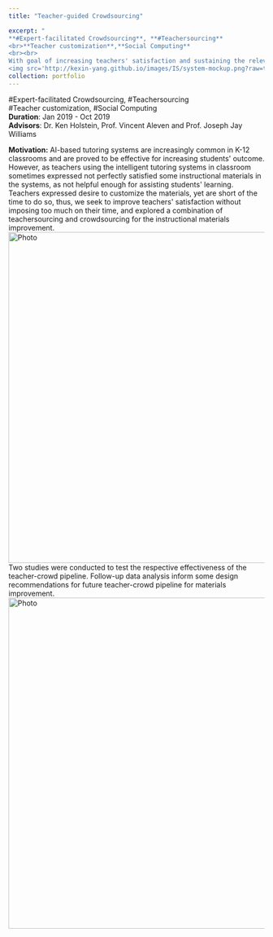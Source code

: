 ```yaml
---
title: "Teacher-guided Crowdsourcing" 

excerpt: "
**#Expert-facilitated Crowdsourcing**, **#Teachersourcing**
<br>**Teacher customization**,**Social Computing**
<br><br>
With goal of increasing teachers' satisfaction and sustaining the relevance of materials in intelligent tutoring system, without imposing too much time on the busy teachers, in this recent research, I studied how might teachers guide the crowd to perform improvement on existing instructional materials (math on-demand hints)in intelligent tutoring system.<br>
<img src='http://kexin-yang.github.io/images/IS/system-mockup.png?raw=true' alt='Photo' style='width: 650px;'/>"  
collection: portfolio  
---
```

\#Expert-facilitated Crowdsourcing, \#Teachersourcing<br> 
\#Teacher customization, \#Social Computing<br>
**Duration**: Jan 2019 - Oct 2019<br>
**Advisors**: Dr. Ken Holstein, Prof. Vincent Aleven and Prof. Joseph Jay Williams

**Motivation:**
AI-based tutoring systems are increasingly common in K-12 classrooms and are proved to be effective for increasing students' outcome. 
However, as teachers using the intelligent tutoring systems in classroom sometimes expressed not perfectly satisfied some instructional materials in the systems, as not helpful enough for assisting students' learning.
Teachers expressed desire to customize the materials, yet are short of the time to do so, thus, we seek to improve teachers' satisfaction without imposing too much on their time, and explored a combination of teachersourcing and crowdsourcing for the instructional materials improvement.  
<img src='http://kexin-yang.github.io/images/IS/system-mockup.png?raw=true' alt='Photo' style='width: 650px;'/>  
Two studies were conducted to test the respective effectiveness of the teacher-crowd pipeline. Follow-up data analysis inform some design recommendations for future teacher-crowd pipeline for materials improvement.  
<img src='http://kexin-yang.github.io/images/IS/two-version.png?raw=true' alt='Photo' style='width: 650px;'/>  

